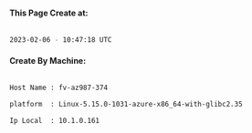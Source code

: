 
   
#### This Page Create at:

```bash

2023-02-06 - 10:47:18 UTC

```

#### Create By Machine:

```bash

Host Name : fv-az987-374

platform  : Linux-5.15.0-1031-azure-x86_64-with-glibc2.35

Ip Local  : 10.1.0.161

```

